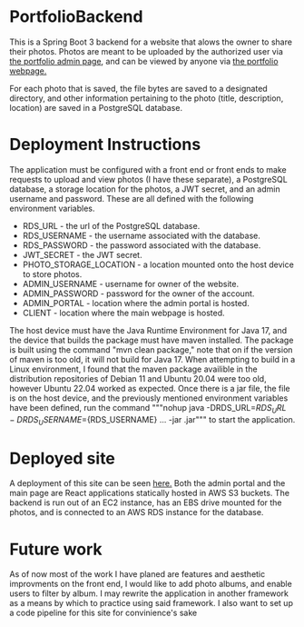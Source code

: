 # PortfolioBackend
This is a Spring Boot 3 backend for a website that alows the owner to share their photos. Photos are meant to be uploaded by the authorized user 
via <a href="https://github.com/RyanReedKnight/portfolio-admin">the portfolio admin page</a>, and can be viewed by anyone
via <a href="https://github.com/RyanReedKnight/Portfolio">the portfolio webpage.</a>
  
  For each photo that is saved, the file bytes are saved to a designated directory, and other information pertaining to the photo 
 (title, description, location) are saved in a PostgreSQL database.

# Deployment Instructions
 The application must be configured with a front end or front ends to make requests to upload and view photos (I have these separate), 
a PostgreSQL database, a storage location for the photos, a JWT secret, and an admin username and password. 
These are all defined with the following environment variables.  
  
  * RDS_URL - the url of the PostgreSQL database.
  * RDS_USERNAME - the username associated with the database.
  * RDS_PASSWORD - the password associated with the database.
  * JWT_SECRET - the JWT secret.
  * PHOTO_STORAGE_LOCATION - a location mounted onto the host device to store photos.
  * ADMIN_USERNAME - username for owner of the website.
  * ADMIN_PASSWORD - password for the owner of the account.
  * ADMIN_PORTAL - location where the admin portal is hosted.
  * CLIENT - location where the main webpage is hosted.

 The host device must have the Java Runtime Environment for Java 17, and the device that builds the package must have maven installed.
The package is built using the command "mvn clean package," note that on if the version of maven is too old, it will not build for Java 17. 
When attempting to build in a Linux environment, I found that the maven package availible in the distribution repositories 
of Debian 11 and Ubuntu 20.04 were too old, however Ubuntu 22.04 worked as expected. 
   Once there is a jar file, the file is on the host device, and the previously mentioned environment variables have been defined, 
run the command 
  """nohup java -DRDS_URL=${RDS_URL} -DRDS_USERNAME=${RDS_USERNAME} ... -jar <package name>.jar""" 
to start the application.

# Deployed site
  A deployment of this site can be seen <a href="http://photos-and-such.s3-website-us-west-2.amazonaws.com/">here.</a>
Both the admin portal and the main page are React applications statically hosted in AWS S3 buckets. The backend is run out of an EC2 instance, 
has an EBS drive mounted for the photos, and is connected to an AWS RDS instance for the database.
 
# Future work
  As of now most of the work I have planed are features and aesthetic improvments on the front end, I would like to add photo albums, 
and enable users to filter by album. I may rewrite the application in another framework as a means by which to practice using said framework. 
I also want to set up a code pipeline for this site for convinience's sake
